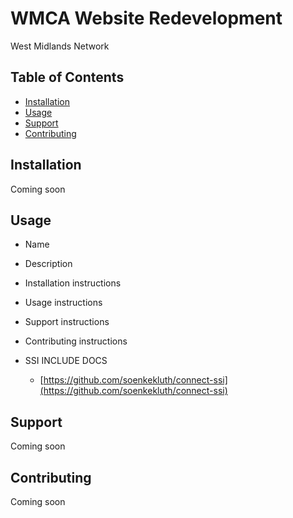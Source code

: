 # WMCA Website Redevelopment

West Midlands Network

## Table of Contents

- [Installation](#installation)
- [Usage](#usage)
- [Support](#support)
- [Contributing](#contributing)

## Installation

Coming soon

## Usage

- Name
- Description
- Installation instructions
- Usage instructions
- Support instructions
- Contributing instructions

- SSI INCLUDE DOCS
  - [https://github.com/soenkekluth/connect-ssi](https://github.com/soenkekluth/connect-ssi)

## Support

Coming soon

## Contributing

Coming soon
